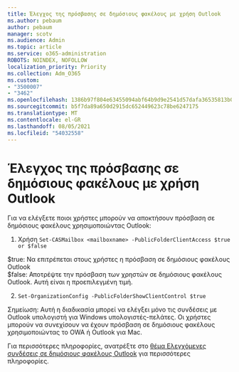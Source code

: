 ```yaml
---
title: Έλεγχος της πρόσβασης σε δημόσιους φακέλους με χρήση Outlook
ms.author: pebaum
author: pebaum
manager: scotv
ms.audience: Admin
ms.topic: article
ms.service: o365-administration
ROBOTS: NOINDEX, NOFOLLOW
localization_priority: Priority
ms.collection: Adm_O365
ms.custom:
- "3500007"
- "3462"
ms.openlocfilehash: 1386b97f804e63455094abf64b9d9e2541d57dafa36535813b0d7689e0ce2966
ms.sourcegitcommit: b5f7da89a650d2915dc652449623c78be6247175
ms.translationtype: MT
ms.contentlocale: el-GR
ms.lasthandoff: 08/05/2021
ms.locfileid: "54032558"
---
```

# <a name="control-access-to-public-folders-using-outlook"></a>Έλεγχος της πρόσβασης σε δημόσιους φακέλους με χρήση Outlook

Για να ελέγξετε ποιοι χρήστες μπορούν να αποκτήσουν πρόσβαση σε δημόσιους φακέλους χρησιμοποιώντας Outlook:

1. Χρήση `Set-CASMailbox <mailboxname> -PublicFolderClientAccess $true or $false`

$true: Να επιτρέπεται στους χρήστες η πρόσβαση σε δημόσιους φακέλους Outlook  
$false: Αποτρέψτε την πρόσβαση των χρηστών σε δημόσιους φακέλους Outlook. Αυτή είναι η προεπιλεγμένη τιμή.  

2. `Set-OrganizationConfig -PublicFolderShowClientControl $true`

Σημείωση: Αυτή η διαδικασία μπορεί να ελέγξει μόνο τις συνδέσεις με Outlook υπολογιστή για Windows υπολογιστές-πελάτες. Οι χρήστες μπορούν να συνεχίσουν να έχουν πρόσβαση σε δημόσιους φακέλους χρησιμοποιώντας το OWA ή Outlook για Mac.

Για περισσότερες πληροφορίες, ανατρέξτε στο [θέμα Ελεγχόμενες συνδέσεις σε δημόσιους φακέλους Outlook](https://aka.ms/controlpf) για περισσότερες πληροφορίες.
